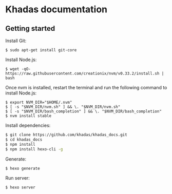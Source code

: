 # Khadas documentation
<!-- Markdown snippet -->

## Getting started

Install Git:
```
$ sudo apt-get install git-core
```

Install Node.js:
```
$ wget -qO- https://raw.githubusercontent.com/creationix/nvm/v0.33.2/install.sh | bash
```
Once nvm is installed, restart the terminal and run the following command to install Node.js:
```
$ export NVM_DIR="$HOME/.nvm"
$ [ -s "$NVM_DIR/nvm.sh" ] && \. "$NVM_DIR/nvm.sh"
$ [ -s "$NVM_DIR/bash_completion" ] && \. "$NVM_DIR/bash_completion"
$ nvm install stable
```

Install dependencies:

``` bash
$ git clone https://github.com/khadas/khadas_docs.git
$ cd khadas_docs
$ npm install
$ npm install hexo-cli -g
```

Generate:

``` bash
$ hexo generate
```

Run server:

``` bash
$ hexo server
```
